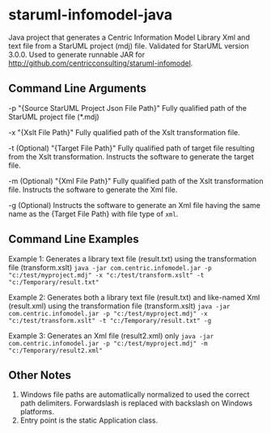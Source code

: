 # staruml-infomodel-java
Java project that generates a Centric Information Model Library Xml and text file from a StarUML project (mdj) file. Validated for StarUML version 3.0.0.  Used to generate runnable JAR for http://github.com/centricconsulting/staruml-infomodel.

## Command Line Arguments

-p "{Source StarUML Project Json File Path}"
Fully qualified path of the StarUML project file (*.mdj)

-x "{Xslt File Path}"
Fully qualified path of the Xslt transformation file.

-t (Optional) "{Target File Path}"
Fully qualified path of target file resulting from the Xslt transformation. Instructs the software to generate the target file.

-m (Optional) "{Xml File Path}"
Fully qualified path of the Xslt transformation file. Instructs the software to generate the Xml file.

-g (Optional)
Instructs the software to generate an Xml file having the same name as the {Target File Path} with file type of ```xml```.

## Command Line Examples

Example 1: Generates a library text file (result.txt) using the transformation file (transform.xslt)
```java -jar com.centric.infomodel.jar -p "c:/test/myproject.mdj" -x "c:/test/transform.xslt" -t "c:/Temporary/result.txt"```

Example 2: Generates both a library text file (result.txt) and like-named Xml (result.xml) using the transformation file (transform.xslt)
```java -jar com.centric.infomodel.jar -p "c:/test/myproject.mdj" -x "c:/test/transform.xslt" -t "c:/Temporary/result.txt" -g```

Example 3: Generates an Xml file (result2.xml) only
```java -jar com.centric.infomodel.jar -p "c:/test/myproject.mdj" -m "c:/Temporary/result2.xml"```


## Other Notes
1. Windows file paths are automatlically normalized to used the correct path delimiters.  Forwardslash is replaced with backslash on Windows platforms.
2. Entry point is the static Application class.